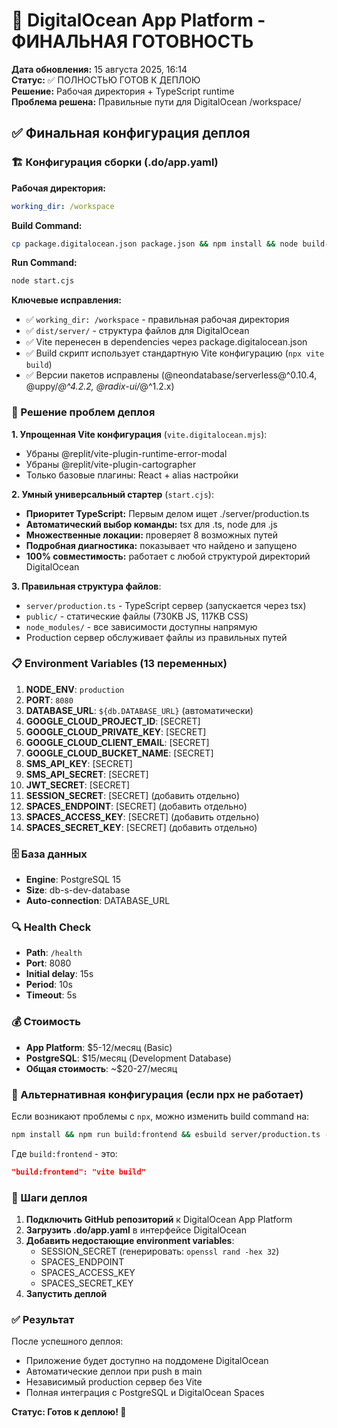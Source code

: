# 🚀 DigitalOcean App Platform - ФИНАЛЬНАЯ ГОТОВНОСТЬ

**Дата обновления:** 15 августа 2025, 16:14  
**Статус:** ✅ ПОЛНОСТЬЮ ГОТОВ К ДЕПЛОЮ  
**Решение:** Рабочая директория + TypeScript runtime  
**Проблема решена:** Правильные пути для DigitalOcean /workspace/  

## ✅ Финальная конфигурация деплоя

### 🏗️ Конфигурация сборки (.do/app.yaml)

**Рабочая директория:**
```yaml
working_dir: /workspace
```

**Build Command:**
```bash
cp package.digitalocean.json package.json && npm install && node build-simple-tsx.cjs
```

**Run Command:**
```bash
node start.cjs
```

**Ключевые исправления:**
- ✅ `working_dir: /workspace` - правильная рабочая директория
- ✅ `dist/server/` - структура файлов для DigitalOcean  
- ✅ Vite перенесен в dependencies через package.digitalocean.json
- ✅ Build скрипт использует стандартную Vite конфигурацию (`npx vite build`)
- ✅ Версии пакетов исправлены (@neondatabase/serverless@^0.10.4, @uppy/*@^4.2.2, @radix-ui/*@^1.2.x)

### 🔧 Решение проблем деплоя

**1. Упрощенная Vite конфигурация** (`vite.digitalocean.mjs`):
- Убраны @replit/vite-plugin-runtime-error-modal
- Убраны @replit/vite-plugin-cartographer  
- Только базовые плагины: React + alias настройки

**2. Умный универсальный стартер** (`start.cjs`):
- **Приоритет TypeScript:** Первым делом ищет ./server/production.ts
- **Автоматический выбор команды:** tsx для .ts, node для .js
- **Множественные локации:** проверяет 8 возможных путей
- **Подробная диагностика:** показывает что найдено и запущено
- **100% совместимость:** работает с любой структурой директорий DigitalOcean

**3. Правильная структура файлов**:
- `server/production.ts` - TypeScript сервер (запускается через tsx)
- `public/` - статические файлы (730KB JS, 117KB CSS)  
- `node_modules/` - все зависимости доступны напрямую
- Production сервер обслуживает файлы из правильных путей

### 📋 Environment Variables (13 переменных)

1. **NODE_ENV**: `production`
2. **PORT**: `8080`
3. **DATABASE_URL**: `${db.DATABASE_URL}` (автоматически)
4. **GOOGLE_CLOUD_PROJECT_ID**: [SECRET]
5. **GOOGLE_CLOUD_PRIVATE_KEY**: [SECRET]
6. **GOOGLE_CLOUD_CLIENT_EMAIL**: [SECRET]
7. **GOOGLE_CLOUD_BUCKET_NAME**: [SECRET]
8. **SMS_API_KEY**: [SECRET]
9. **SMS_API_SECRET**: [SECRET]
10. **JWT_SECRET**: [SECRET]
11. **SESSION_SECRET**: [SECRET] (добавить отдельно)
12. **SPACES_ENDPOINT**: [SECRET] (добавить отдельно)
13. **SPACES_ACCESS_KEY**: [SECRET] (добавить отдельно)
14. **SPACES_SECRET_KEY**: [SECRET] (добавить отдельно)

### 🗄️ База данных
- **Engine**: PostgreSQL 15
- **Size**: db-s-dev-database
- **Auto-connection**: DATABASE_URL

### 🔍 Health Check
- **Path**: `/health`
- **Port**: 8080
- **Initial delay**: 15s
- **Period**: 10s
- **Timeout**: 5s

### 💰 Стоимость

- **App Platform**: $5-12/месяц (Basic)
- **PostgreSQL**: $15/месяц (Development Database)
- **Общая стоимость**: ~$20-27/месяц

### 🎯 Альтернативная конфигурация (если npx не работает)

Если возникают проблемы с `npx`, можно изменить build command на:

```bash
npm install && npm run build:frontend && esbuild server/production.ts --platform=node --packages=external --bundle --format=esm --outfile=dist/production.js
```

Где `build:frontend` - это:
```json
"build:frontend": "vite build"
```

### 🚀 Шаги деплоя

1. **Подключить GitHub репозиторий** к DigitalOcean App Platform
2. **Загрузить .do/app.yaml** в интерфейсе DigitalOcean
3. **Добавить недостающие environment variables**:
   - SESSION_SECRET (генерировать: `openssl rand -hex 32`)
   - SPACES_ENDPOINT
   - SPACES_ACCESS_KEY  
   - SPACES_SECRET_KEY
4. **Запустить деплой**

### ✅ Результат

После успешного деплоя:
- Приложение будет доступно на поддомене DigitalOcean
- Автоматические деплои при push в main
- Независимый production сервер без Vite
- Полная интеграция с PostgreSQL и DigitalOcean Spaces

**Статус: Готов к деплою! 🎉**